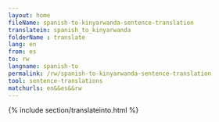 ```yaml
---
layout: home
fileName: spanish-to-kinyarwanda-sentence-translation
translatein: spanish_to_kinyarwanda
folderName : translate
lang: en
from: es
to: rw
langname: spanish-to
permalink: /rw/spanish-to-kinyarwanda-sentence-translation
tool: sentence-translations
matchurls: en&&es&&rw
---
```

{% include section/translateinto.html %}
